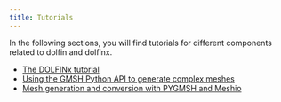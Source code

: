 ```yaml
---
title: Tutorials
---
```


In the following sections, you will find tutorials for different components related to dolfin and dolfinx.
- [The DOLFINx tutorial](https://jorgensd.github.io/dolfinx-tutorial/)
- [Using the GMSH Python API to generate complex meshes](src/tutorial_gmsh.md)
- [Mesh generation and conversion with PYGMSH and Meshio](src/pygmsh_tutorial.md)